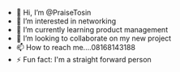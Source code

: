 - 👋 Hi, I’m @PraiseTosin
- 👀 I’m interested in networking 
- 🌱 I’m currently learning product management 
- 💞️ I’m looking to collaborate on my new project 
- 📫 How to reach me....08168143188
- ⚡ Fun fact: I'm a straight forward person 

<!---
PraiseTosin/PraiseTosin is a ✨ special ✨ repository because its `README.md` (this file) appears on your GitHub profile.
You can click the Preview link to take a look at your changes.
--->
